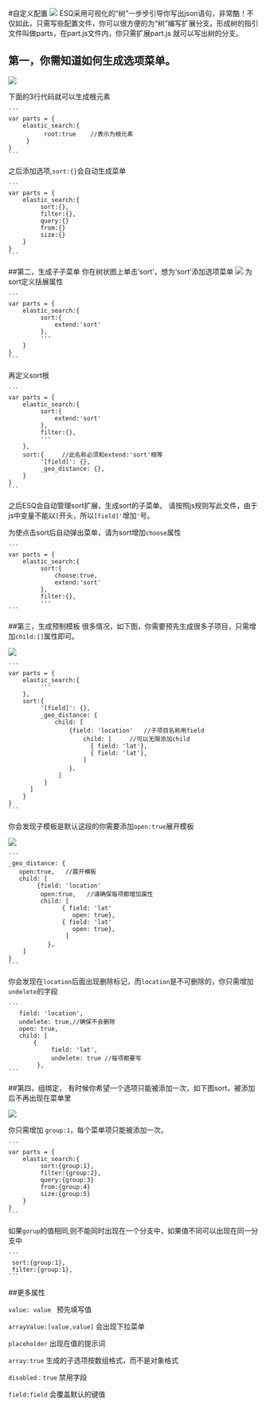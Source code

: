 #自定义配置
![](img/1.png)
   ESQ采用可视化的“树”一步步引导你写出json语句，非常酷！不仅如此，只需写些配置文件，你可以很方便的为“树”编写扩展分支。形成树的指引文件叫做parts，在part.js文件内，你只需扩展part.js 就可以写出树的分支。

## 第一，你需知道如何生成选项菜单。
![](img/2.png)

下面的3行代码就可以生成根元素

    ```
    var parts = {
        elastic_search:{
              root:true    //表示为根元素
         }
    }
    ```

之后添加选项,`sort:{}`会自动生成菜单

    ```
    var parts = {
        elastic_search:{
             sort:{},
             filter:{},
             query:{}
             from:{}
             size:{}
        }
    }
    ```

##第二，生成子子菜单
你在树状图上单击‘sort’，想为‘sort’添加选项菜单
![](img/3.png)
为sort定义括展属性

    ```
    var parts = {
        elastic_search:{
             sort:{
                 extend:'sort'
             },
             '''
        }
    }
    ```

再定义sort根

    ```
    var parts = {
        elastic_search:{
             sort:{
                 extend:'sort'
             },
             filter:{},
             '''
        },
        sort:{     //此名称必须和extend:'sort'相等
             '[field]': {},
             _geo_distance: {},
        }
    }
    ```

之后ESQ会自动管理sort扩展，生成sort的子菜单。
请按照js规则写此文件，由于js中变量不能以`[`开头，所以`[field]'`增加`'`号。

为使点击sort后自动弹出菜单，请为sort增加`choose`属性

    ```
    var parts = {
        elastic_search:{
             sort:{
                 choose:true,
                 extend:'sort'
             },
             filter:{},
             '''
    ```

##第三，生成预制模板
很多情况，如下图，你需要预先生成很多子项目，只需增加`child:[]`属性即可。

![](img/4.png)

    ```
    var parts = {
        elastic_search:{
             '''
        },
        sort:{
             '[field]': {},
             _geo_distance: {
                 child: [
                     {field: 'location'   //子项目名称用field
                         child: [     //可以无限添加child
                           { field: 'lat'},
                           { field: 'lat'},
                         ]
                     }，
                  ]
              }
          ]
        }
    }
    ```

你会发现子模板是默认这段的你需要添加`open:true`展开模板

![](img/5.png)

    ```
    _geo_distance: {
       open:true,   //展开模板
       child: [
            {field: 'location'
             open:true,   //请确保每项都增加属性
             child: [
                   { field: 'lat'
                      open: true},
                   { field: 'lat'
                      open: true},
                    ]
               }，
        ]
    }
    ```

你会发现在`location`后面出现删除标记，而`location`是不可删除的，你只需增加`undelete`的字段

    ```
       field: 'location',
       undelete: true,//确保不会删除
       open: true,
       child: [
           {
                field: 'lat',
                undelete: true //每项都要写
            },
    ```

##第四，组绑定，
有时候你希望一个选项只能被添加一次，如下图sort，被添加后不再出现在菜单里

![](img/6.png)

你只需增加 `group:1`，每个菜单项只能被添加一次。

    ```
    var parts = {
        elastic_search:{
             sort:{group:1},
             filter:{group:2},
             query:{group:3}
             from:{group:4}
             size:{group:5}
        }
    }
    ```


如果`gorup`的值相同,则不能同时出现在一个分支中，如果值不同可以出现在同一分支中

    ```
     sort:{group:1},
     filter:{group:1},
    ```

##更多属性

`value: value `  预先填写值

`arrayValue:[value,value]` 会出现下拉菜单

`placeholder`  出现在值的提示词

`array:true`  生成的子选项按数组格式，而不是对象格式

`disabled：true`  禁用字段

`field:field`  会覆盖默认的键值
